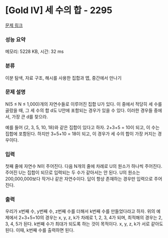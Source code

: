 # [Gold IV] 세 수의 합 - 2295 

[문제 링크](https://www.acmicpc.net/problem/2295) 

### 성능 요약

메모리: 5228 KB, 시간: 32 ms

### 분류

이분 탐색, 자료 구조, 해시를 사용한 집합과 맵, 중간에서 만나기

### 문제 설명

<p>N(5 ≤ N ≤ 1,000)개의 자연수들로 이루어진 집합 U가 있다. 이 중에서 적당히 세 수를 골랐을 때, 그 세 수의 합 d도 U안에 포함되는 경우가 있을 수 있다. 이러한 경우들 중에서, 가장 큰 d를 찾으라.</p>

<p>예를 들어 {2, 3, 5, 10, 18}와 같은 집합이 있다고 하자. 2+3+5 = 10이 되고, 이 수는 집합에 포함된다. 하지만 3+5+10 = 18이 되고, 이 경우가 세 수의 합이 가장 커지는 경우이다.</p>

### 입력 

 <p>첫째 줄에 자연수 N이 주어진다. 다음 N개의 줄에 차례로 U의 원소가 하나씩 주어진다. 주어진 U는 집합이 되므로 입력되는 두 수가 같아서는 안 된다. U의 원소는 200,000,000보다 작거나 같은 자연수이다. 답이 항상 존재하는 경우만 입력으로 주어진다.</p>

### 출력 

 <p>우리가 x번째 수, y번째 수, z번째 수를 더해서 k번째 수를 만들었다라고 하자. 위의 예제에서 2+3+5=10의 경우는 x, y, z, k가 차례로 1, 2, 3, 4가 되며, 최적해의 경우는 2, 3, 4, 5가 된다. k번째 수가 최대가 되도록 하는 것이 목적이다. x, y, z, k가 서로 같아도 된다. 이때, k번째 수를 출력하면 된다.</p>

